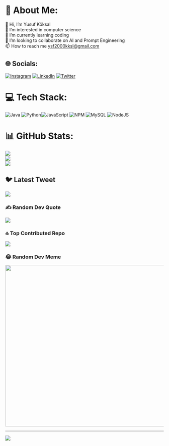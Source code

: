 # 💫 About Me:
👋 Hi, I’m Yusuf Köksal<br>👀 I’m interested in computer science<br>🌱 I’m currently learning coding<br>💞️ I’m looking to collaborate on AI and Prompt Engineering<br>📫 How to reach me ysf2000kksl@gmail.com


## 🌐 Socials:
[![Instagram](https://img.shields.io/badge/Instagram-%23E4405F.svg?logo=Instagram&logoColor=white)](https://instagram.com/yusuf_koksalll) [![LinkedIn](https://img.shields.io/badge/LinkedIn-%230077B5.svg?logo=linkedin&logoColor=white)](https://linkedin.com/in/yusuf-k-726a2b135) [![Twitter](https://img.shields.io/badge/Twitter-%231DA1F2.svg?logo=Twitter&logoColor=white)](https://twitter.com/@_yusuf_koksal) 

# 💻 Tech Stack:
![Java](https://img.shields.io/badge/java-%23ED8B00.svg?style=for-the-badge&logo=java&logoColor=white) ![Python](https://img.shields.io/badge/python-3670A0?style=for-the-badge&logo=python&logoColor=ffdd54)![JavaScript](https://img.shields.io/badge/javascript-%23323330.svg?style=for-the-badge&logo=javascript&logoColor=%23F7DF1E) ![NPM](https://img.shields.io/badge/NPM-%23000000.svg?style=for-the-badge&logo=npm&logoColor=white) ![MySQL](https://img.shields.io/badge/mysql-%2300f.svg?style=for-the-badge&logo=mysql&logoColor=white) ![NodeJS](https://img.shields.io/badge/node.js-6DA55F?style=for-the-badge&logo=node.js&logoColor=white)
# 📊 GitHub Stats:
![](https://github-readme-stats.vercel.app/api?username=yusufkoksal&theme=dark&hide_border=false&include_all_commits=false&count_private=false)<br/>
![](https://github-readme-streak-stats.herokuapp.com/?user=yusufkoksal&theme=dark&hide_border=false)<br/>
![](https://github-readme-stats.vercel.app/api/top-langs/?username=yusufkoksal&theme=dark&hide_border=false&include_all_commits=false&count_private=false&layout=compact)

## 🐦 Latest Tweet
[![](https://gtce.itsvg.in/api?username=@_yusuf_koksal)](https://github.com/VishwaGauravIn/github-twitter-card-embed)

### ✍️ Random Dev Quote
![](https://quotes-github-readme.vercel.app/api?type=horizontal&theme=radical)

### 🔝 Top Contributed Repo
![](https://github-contributor-stats.vercel.app/api?username=yusufkoksal&limit=5&theme=dark&combine_all_yearly_contributions=true)

### 😂 Random Dev Meme
<img src="https://rm.up.railway.app/" width="512px"/>

---
[![](https://visitcount.itsvg.in/api?id=yusufkoksal&icon=0&color=0)](https://visitcount.itsvg.in)

<!-- Proudly created with GPRM ( https://gprm.itsvg.in ) -->

